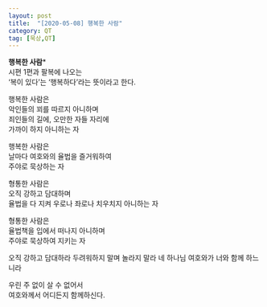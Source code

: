 ```yaml
---
layout: post
title:  "[2020-05-08] 행복한 사람"
category: QT
tag: [묵상,QT]
---
```


**행복한 사람***<br/>
시편 1편과 팔복에 나오는<br/>
 ‘복이 있다’는 ‘행복하다’라는 뜻이라고 한다.

행복한 사람은<br/>
악인들의 꾀를 따르지 아니하며<br/>
죄인들의 길에, 오만한 자들 자리에 <br/>
가까이 하지 아니하는 자<br/>

행복한 사람은<br/>
날마다 여호와의 율법을 즐거워하여<br/>
주야로 묵상하는 자<br/>

형통한 사람은<br/>
오직 강하고 담대하며<br/>
율법을 다 지켜 우로나 좌로나 치우치지 아니하는 자<br/>

형통한 사람은<br/>
율법책을 입에서 떠나지 아니하며<br/>
주야로 묵상하여 지키는 자<br/>

오직 강하고 담대하라 두려워하지 말며 놀라지 말라 네 하나님 여호와가 너와 함께 하느니라<br/>

우린 주 없이 살 수 없어서<br/>
여호와께서 어디든지 함께하신다.

